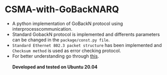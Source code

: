 # CSMA-with-GoBackNARQ
* A python implementation of GoBackN protocol using interprocesscommunication.</br>
* Standard GobackN protocol is implemented and differents parameters can be changed in the ```package/const.py file```. </br>
* ```Standard Ethernet 802.3 packet structure``` has been implemented and </br>```Checksum method``` is used as error checking protocol.</br>
* For better understanding go through [this](https://docs.google.com/document/d/1RNE7-cK2txdTuqNLOqvWrWHCwHSrFQhgIc4MDlY9xXM/edit?usp=sharing).</br></br>
**Developed and tested on Ubuntu 20.04**

